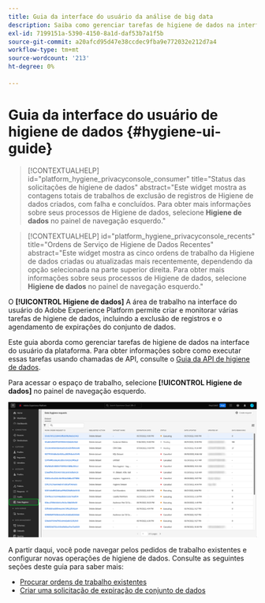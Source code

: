 ```yaml
---
title: Guia da interface do usuário da análise de big data
description: Saiba como gerenciar tarefas de higiene de dados na interface do usuário do Adobe Experience Platform.
exl-id: 7199151a-5390-4150-8a1d-daf53b7a1f5b
source-git-commit: a20afcd95d47e38ccdec9fba9e772032e212d7a4
workflow-type: tm+mt
source-wordcount: '213'
ht-degree: 0%

---
```


# Guia da interface do usuário de higiene de dados {#hygiene-ui-guide}

>[!CONTEXTUALHELP]
>id="platform_hygiene_privacyconsole_consumer"
>title="Status das solicitações de higiene de dados"
>abstract="Este widget mostra as contagens totais de trabalhos de exclusão de registros de Higiene de dados criados, com falha e concluídos. Para obter mais informações sobre seus processos de Higiene de dados, selecione **Higiene de dados** no painel de navegação esquerdo."

>[!CONTEXTUALHELP]
>id="platform_hygiene_privacyconsole_recents"
>title="Ordens de Serviço de Higiene de Dados Recentes"
>abstract="Este widget mostra as cinco ordens de trabalho da Higiene de dados criadas ou atualizadas mais recentemente, dependendo da opção selecionada na parte superior direita. Para obter mais informações sobre seus processos de Higiene de dados, selecione **Higiene de dados** no painel de navegação esquerdo."

O **[!UICONTROL Higiene de dados]** A área de trabalho na interface do usuário do Adobe Experience Platform permite criar e monitorar várias tarefas de higiene de dados, incluindo a exclusão de registros e o agendamento de expirações do conjunto de dados.

Este guia aborda como gerenciar tarefas de higiene de dados na interface do usuário da plataforma. Para obter informações sobre como executar essas tarefas usando chamadas de API, consulte o [Guia da API de higiene de dados](../api/overview.md).

Para acessar o espaço de trabalho, selecione **[!UICONTROL Higiene de dados]** no painel de navegação esquerdo.

![Imagem que mostra o [!UICONTROL Higiene de dados] espaço de trabalho na interface do usuário da plataforma](../images/ui/overview/home.png)

A partir daqui, você pode navegar pelos pedidos de trabalho existentes e configurar novas operações de higiene de dados. Consulte as seguintes seções deste guia para saber mais:

* [Procurar ordens de trabalho existentes](./browse.md)
* [Criar uma solicitação de expiração de conjunto de dados](./dataset-expiration.md)
<!-- * [Create a record delete request](./record-delete.md) -->
